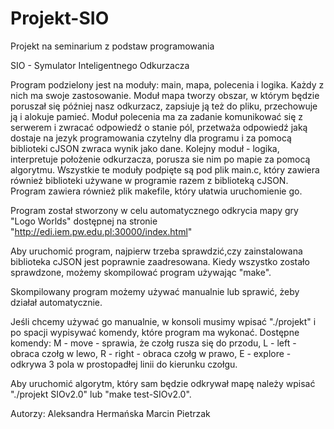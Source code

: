 # Projekt-SIO
Projekt na seminarium z podstaw programowania

SIO - Symulator Inteligentnego Odkurzacza 

Program podzielony jest na moduły: main, mapa, polecenia i logika. Każdy z nich ma swoje zastosowanie.
Moduł mapa tworzy obszar, w którym będzie poruszał się później nasz odkurzacz, zapsiuje ją też do pliku, przechowuje ją i alokuje pamieć.
Moduł polecenia ma za zadanie komunikować się z serwerem i zwracać odpowiedź o stanie pól, przetważa odpowiedź jaką dostaje na jezyk programowania czytelny dla programu i za pomocą biblioteki cJSON zwraca wynik jako dane.
Kolejny moduł - logika, interpretuje położenie odkurzacza, porusza sie nim po mapie za pomocą algorytmu. 
Wszystkie te moduły podpięte są pod plik main.c, który zawiera również biblioteki używane w programie razem z biblioteką cJSON. 
Program zawiera również plik makefile, który ułatwia uruchomienie go.

Program został stworzony w celu automatycznego odkrycia mapy gry "Logo Worlds" dostępnej na stronie "http://edi.iem.pw.edu.pl:30000/index.html"

Aby uruchomić program, najpierw trzeba sprawdzić,czy zainstalowana biblioteka cJSON jest poprawnie zaadresowana.
Kiedy wszystko zostało sprawdzone, możemy skompilować program używając "make".

Skompilowany program możemy używać manualnie lub sprawić, żeby działał automatycznie.

Jeśli chcemy używać go manualnie, w konsoli musimy wpisać "./projekt" i po spacji wypisywać komendy, które program ma wykonać.
Dostępne komendy:
M - move - sprawia, że czołg rusza się do przodu,
L - left - obraca czołg w lewo,
R - right - obraca czołg w prawo,
E - explore - odkrywa 3 pola w prostopadłej linii do kierunku czołgu.

Aby uruchomić algorytm, który sam będzie odkrywał mapę należy wpisać "./projekt SIOv2.0" lub "make test-SIOv2.0".



Autorzy: 
Aleksandra Hermańska
Marcin Pietrzak
